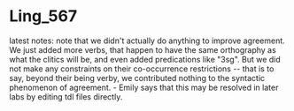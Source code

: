 # Ling_567
latest notes:
note that we didn't actually do anything to improve agreement.
We just added more verbs, that happen to have the same orthography as
what the clitics will be, and even added predications like "3sg". But
we did not make any constraints on their co-occurrence restrictions --
that is to say, beyond their being verby, we contributed nothing to the
syntactic phenomenon of agreement.
	- Emily says that this may be resolved in later labs by editing
	tdl files directly.
